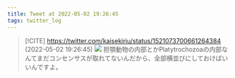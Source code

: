 ```yaml
---
title: Tweet at 2022-05-02 19:26:45
tags: twitter_log
---
```


> [!CITE] https://twitter.com/kaisekiriu/status/1521073700661264384 (2022-05-02 19:26:45)
> ![](https://twitter.com/kaisekiriu/status/1521073700661264384)
> 担顎動物の内部とかPlatytrochozoaの内部なんてまだコンセンサスが取れてないんだから、全部横並びにしておけばいいんですよ。
